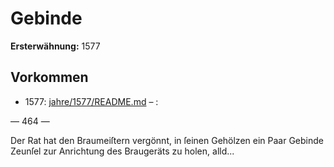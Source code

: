 # Gebinde

**Ersterwähnung:** 1577

## Vorkommen
- 1577: [jahre/1577/README.md](../jahre/1577/README.md) – :


— 464 —

Der Rat hat den Braumeiſtern vergönnt, in ſeinen
Gehölzen ein Paar Gebinde Zeunſel zur Anrichtung des
Braugeräts zu holen, alld...
